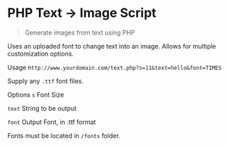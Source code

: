 # PHP Text -> Image Script

> Generate images from text using PHP

Uses an uploaded font to change text into an image. Allows for multiple customization options.

Usage
`http://www.yourdomain.com/text.php?s=11&text=hello&font=TIMES`

Supply any `.ttf` font files.

Options
`s` Font Size

`text` String to be output

`font` Output Font, in .ttf format

Fonts must be located in `/fonts` folder.
